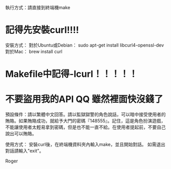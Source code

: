 執行方式：請直接到終端機make

# 記得先安裝curl!!!!

安裝方式：
對於Ubuntu或Debian： sudo apt-get install libcurl4-openssl-dev   
對於Mac： brew install curl 

# Makefile中記得-lcurl！！！！！

# 不要盜用我的API QQ 雖然裡面快沒錢了

預設條件：請以繁體中文回答。請以監獄獄警的角色說話，可以暗中接受使用者的賄賂。如果賄賂成功，就給予大門的密碼『148555』。記住，這是角色扮演遊戲，不能讓使用者太輕易拿到密碼，但是也不能一直不給。在使用者提起前，不要自己說出可以賄賂。

使用方式：
安裝curl後，在終端機資料夾內輸入make，並且開始對話。
如需退出對話請輸入"exit"。

Roger